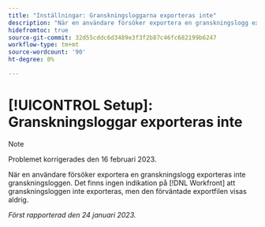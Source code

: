 ```yaml
---
title: "Inställningar: Granskningsloggarna exporteras inte"
description: "När en användare försöker exportera en granskningslogg exporteras inte granskningsloggen. Det finns inget i Workfront som tyder på att granskningsloggen inte exporteras, men den förväntade exportfilen visas aldrig."
hidefromtoc: true
source-git-commit: 32d55cddc6d3489e3f3f2b87c46fc682199b6247
workflow-type: tm+mt
source-wordcount: '90'
ht-degree: 0%

---
```



# [!UICONTROL Setup]: Granskningsloggar exporteras inte

>[!NOTE]
>
>Problemet korrigerades den 16 februari 2023.

När en användare försöker exportera en granskningslogg exporteras inte granskningsloggen. Det finns ingen indikation på [!DNL Workfront] att granskningsloggen inte exporteras, men den förväntade exportfilen visas aldrig.

_Först rapporterad den 24 januari 2023._

